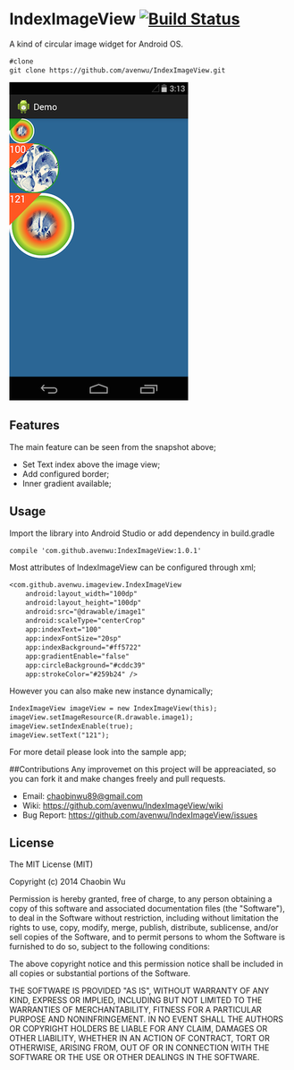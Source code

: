 IndexImageView  [![Build Status](https://travis-ci.org/avenwu/IndexImageView.svg?branch=master)](https://travis-ci.org/avenwu/IndexImageView)
==============

A kind of circular image widget for Android OS.

	#clone
	git clone https://github.com/avenwu/IndexImageView.git

![Screenshot](https://github.com/avenwu/IndexImageView/raw/master/device-2014-09-22-231400.png)

## Features
The main feature can be seen from the snapshot above; 

- Set Text index above the image view;
- Add configured border;
- Inner gradient available;

## Usage
Import the library into Android Studio or add dependency in build.gradle

    compile 'com.github.avenwu:IndexImageView:1.0.1'

Most attributes of IndexImageView can be configured through xml;
    
    <com.github.avenwu.imageview.IndexImageView
        android:layout_width="100dp"
        android:layout_height="100dp"
        android:src="@drawable/image1"
        android:scaleType="centerCrop"
        app:indexText="100"
        app:indexFontSize="20sp"
        app:indexBackground="#ff5722"
        app:gradientEnable="false"
        app:circleBackground="#cddc39"
        app:strokeColor="#259b24" />
		
However you can also make new instance dynamically;

    IndexImageView imageView = new IndexImageView(this);
    imageView.setImageResource(R.drawable.image1);
    imageView.setIndexEnable(true);
    imageView.setText("121");
    
For more detail please look into the sample app;

##Contributions
Any improvemet on this project will be appreaciated, so you can fork it and make changes freely and pull requests.

* Email:  <chaobinwu89@gmail.com>
* Wiki: <https://github.com/avenwu/IndexImageView/wiki>
* Bug Report: <https://github.com/avenwu/IndexImageView/issues>

## License
The MIT License (MIT)

Copyright (c) 2014 Chaobin Wu

Permission is hereby granted, free of charge, to any person obtaining a copy
of this software and associated documentation files (the "Software"), to deal
in the Software without restriction, including without limitation the rights
to use, copy, modify, merge, publish, distribute, sublicense, and/or sell
copies of the Software, and to permit persons to whom the Software is
furnished to do so, subject to the following conditions:

The above copyright notice and this permission notice shall be included in
all copies or substantial portions of the Software.

THE SOFTWARE IS PROVIDED "AS IS", WITHOUT WARRANTY OF ANY KIND, EXPRESS OR
IMPLIED, INCLUDING BUT NOT LIMITED TO THE WARRANTIES OF MERCHANTABILITY,
FITNESS FOR A PARTICULAR PURPOSE AND NONINFRINGEMENT. IN NO EVENT SHALL THE
AUTHORS OR COPYRIGHT HOLDERS BE LIABLE FOR ANY CLAIM, DAMAGES OR OTHER
LIABILITY, WHETHER IN AN ACTION OF CONTRACT, TORT OR OTHERWISE, ARISING FROM,
OUT OF OR IN CONNECTION WITH THE SOFTWARE OR THE USE OR OTHER DEALINGS IN
THE SOFTWARE.
